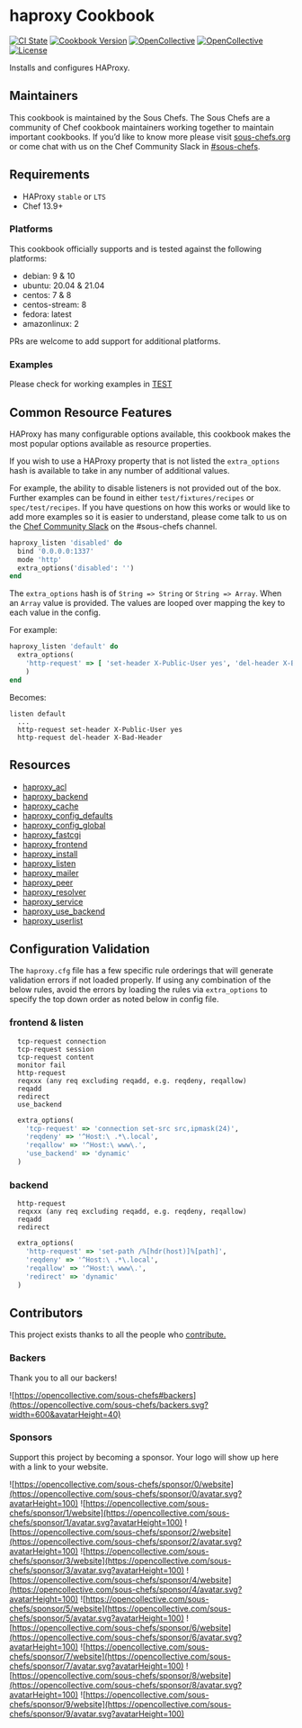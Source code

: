 # haproxy Cookbook

[![CI State](https://github.com/sous-chefs/haproxy/workflows/ci/badge.svg)](https://github.com/sous-chefs/haproxy/actions?query=workflow%3Aci)
[![Cookbook Version](https://img.shields.io/cookbook/v/haproxy.svg)](https://supermarket.chef.io/cookbooks/haproxy)
[![OpenCollective](https://opencollective.com/sous-chefs/backers/badge.svg)](#backers)
[![OpenCollective](https://opencollective.com/sous-chefs/sponsors/badge.svg)](#sponsors)
[![License](https://img.shields.io/badge/License-Apache%202.0-green.svg)](https://opensource.org/licenses/Apache-2.0)

Installs and configures HAProxy.

## Maintainers

This cookbook is maintained by the Sous Chefs. The Sous Chefs are a community of Chef cookbook maintainers working together to maintain important cookbooks. If you’d like to know more please visit [sous-chefs.org](https://sous-chefs.org/) or come chat with us on the Chef Community Slack in [#sous-chefs](https://chefcommunity.slack.com/messages/C2V7B88SF).

## Requirements

* HAProxy `stable` or `LTS`
* Chef 13.9+

### Platforms

This cookbook officially supports and is tested against the following platforms:

* debian: 9 & 10
* ubuntu: 20.04 & 21.04
* centos: 7 & 8
* centos-stream: 8
* fedora: latest
* amazonlinux: 2

PRs are welcome to add support for additional platforms.

### Examples

Please check for working examples in [TEST](./test/fixtures/cookbooks/test/)

## Common Resource Features

HAProxy has many configurable options available, this cookbook makes the most popular options available as resource properties.

If you wish to use a HAProxy property that is not listed the `extra_options` hash is available to take in any number of additional values.

For example, the ability to disable listeners is not provided out of the box. Further examples can be found in either `test/fixtures/recipes` or `spec/test/recipes`. If you have questions on how this works or would like to add more examples so it is easier to understand, please come talk to us on the [Chef Community Slack](http://community-slack.chef.io/) on the #sous-chefs channel.

```ruby
haproxy_listen 'disabled' do
  bind '0.0.0.0:1337'
  mode 'http'
  extra_options('disabled': '')
end
```

The `extra_options` hash is of `String => String` or `String => Array`. When an `Array` value is provided. The values are looped over mapping the key to each value in the config.

For example:

```ruby
haproxy_listen 'default' do
  extra_options(
    'http-request' => [ 'set-header X-Public-User yes', 'del-header X-Bad-Header' ]
    )
end
```

Becomes:

```haproxy
listen default
  ...
  http-request set-header X-Public-User yes
  http-request del-header X-Bad-Header
```

## Resources

* [haproxy_acl](https://github.com/sous-chefs/haproxy/tree/master/documentation/haproxy_acl.md)
* [haproxy_backend](https://github.com/sous-chefs/haproxy/tree/master/documentation/haproxy_backend.md)
* [haproxy_cache](https://github.com/sous-chefs/haproxy/tree/master/documentation/haproxy_cache.md)
* [haproxy_config_defaults](https://github.com/sous-chefs/haproxy/tree/master/documentation/haproxy_config_defaults.md)
* [haproxy_config_global](https://github.com/sous-chefs/haproxy/tree/master/documentation/haproxy_config_global.md)
* [haproxy_fastcgi](https://github.com/sous-chefs/haproxy/tree/master/documentation/haproxy_fastcgi.md)
* [haproxy_frontend](https://github.com/sous-chefs/haproxy/tree/master/documentation/haproxy_frontend.md)
* [haproxy_install](https://github.com/sous-chefs/haproxy/tree/master/documentation/haproxy_install.md)
* [haproxy_listen](https://github.com/sous-chefs/haproxy/tree/master/documentation/haproxy_listen.md)
* [haproxy_mailer](https://github.com/sous-chefs/haproxy/tree/master/documentation/haproxy_mailer.md)
* [haproxy_peer](https://github.com/sous-chefs/haproxy/tree/master/documentation/haproxy_peer.md)
* [haproxy_resolver](https://github.com/sous-chefs/haproxy/tree/master/documentation/haproxy_resolver.md)
* [haproxy_service](https://github.com/sous-chefs/haproxy/tree/master/documentation/haproxy_service.md)
* [haproxy_use_backend](https://github.com/sous-chefs/haproxy/tree/master/documentation/haproxy_use_backend.md)
* [haproxy_userlist](https://github.com/sous-chefs/haproxy/tree/master/documentation/haproxy_userlist.md)

## Configuration Validation

The `haproxy.cfg` file has a few specific rule orderings that will generate validation errors if not loaded properly. If using any combination of the below rules, avoid the errors by loading the rules via `extra_options` to specify the top down order as noted below in config file.

### frontend & listen

```haproxy
  tcp-request connection
  tcp-request session
  tcp-request content
  monitor fail
  http-request
  reqxxx (any req excluding reqadd, e.g. reqdeny, reqallow)
  reqadd
  redirect
  use_backend
```

```ruby
  extra_options(
    'tcp-request' => 'connection set-src src,ipmask(24)',
    'reqdeny' => '^Host:\ .*\.local',
    'reqallow' => '^Host:\ www\.',
    'use_backend' => 'dynamic'
  )
```

### backend

```haproxy
  http-request
  reqxxx (any req excluding reqadd, e.g. reqdeny, reqallow)
  reqadd
  redirect
```

```ruby
  extra_options(
    'http-request' => 'set-path /%[hdr(host)]%[path]',
    'reqdeny' => '^Host:\ .*\.local',
    'reqallow' => '^Host:\ www\.',
    'redirect' => 'dynamic'
  )
```

## Contributors

This project exists thanks to all the people who [contribute.](https://opencollective.com/sous-chefs/contributors.svg?width=890&button=false)

### Backers

Thank you to all our backers!

![https://opencollective.com/sous-chefs#backers](https://opencollective.com/sous-chefs/backers.svg?width=600&avatarHeight=40)

### Sponsors

Support this project by becoming a sponsor. Your logo will show up here with a link to your website.

![https://opencollective.com/sous-chefs/sponsor/0/website](https://opencollective.com/sous-chefs/sponsor/0/avatar.svg?avatarHeight=100)
![https://opencollective.com/sous-chefs/sponsor/1/website](https://opencollective.com/sous-chefs/sponsor/1/avatar.svg?avatarHeight=100)
![https://opencollective.com/sous-chefs/sponsor/2/website](https://opencollective.com/sous-chefs/sponsor/2/avatar.svg?avatarHeight=100)
![https://opencollective.com/sous-chefs/sponsor/3/website](https://opencollective.com/sous-chefs/sponsor/3/avatar.svg?avatarHeight=100)
![https://opencollective.com/sous-chefs/sponsor/4/website](https://opencollective.com/sous-chefs/sponsor/4/avatar.svg?avatarHeight=100)
![https://opencollective.com/sous-chefs/sponsor/5/website](https://opencollective.com/sous-chefs/sponsor/5/avatar.svg?avatarHeight=100)
![https://opencollective.com/sous-chefs/sponsor/6/website](https://opencollective.com/sous-chefs/sponsor/6/avatar.svg?avatarHeight=100)
![https://opencollective.com/sous-chefs/sponsor/7/website](https://opencollective.com/sous-chefs/sponsor/7/avatar.svg?avatarHeight=100)
![https://opencollective.com/sous-chefs/sponsor/8/website](https://opencollective.com/sous-chefs/sponsor/8/avatar.svg?avatarHeight=100)
![https://opencollective.com/sous-chefs/sponsor/9/website](https://opencollective.com/sous-chefs/sponsor/9/avatar.svg?avatarHeight=100)
